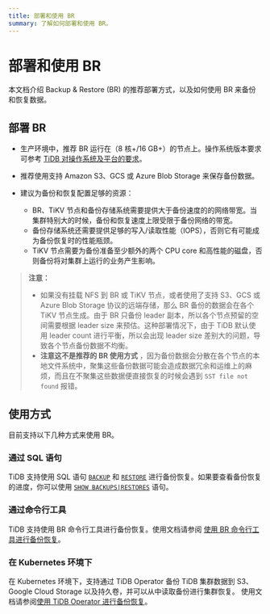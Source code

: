 ```yaml
---
title: 部署和使用 BR
summary: 了解如何部署和使用 BR。
---
```


# 部署和使用 BR

本文档介绍 Backup & Restore (BR) 的推荐部署方式，以及如何使用 BR 来备份和恢复数据。

## 部署 BR

- 生产环境中，推荐 BR 运行在（8 核+/16 GB+）的节点上。操作系统版本要求可参考 [TiDB 对操作系统及平台的要求](/hardware-and-software-requirements.md#对操作系统及平台的支持)。
- 推荐使用支持 Amazon S3、GCS 或 Azure Blob Storage 来保存备份数据。
- 建议为备份和恢复配置足够的资源：

    - BR、TiKV 节点和备份存储系统需要提供大于备份速度的的网络带宽。当集群特别大的时候，备份和恢复速度上限受限于备份网络的带宽。
    - 备份存储系统还需要提供足够的写入/读取性能（IOPS），否则它有可能成为备份恢复时的性能瓶颈。
    - TiKV 节点需要为备份准备至少额外的两个 CPU core 和高性能的磁盘，否则备份将对集群上运行的业务产生影响。

> **注意：**
>
> - 如果没有挂载 NFS 到 BR 或 TiKV 节点，或者使用了支持 S3、GCS 或 Azure Blob Storage 协议的远端存储，那么 BR 备份的数据会在各个 TiKV 节点生成。由于 BR 只备份 leader 副本，所以各个节点预留的空间需要根据 leader size 来预估。这种部署情况下，由于 TiDB 默认使用 leader count 进行平衡，所以会出现 leader size 差别大的问题，导致各个节点备份数据不均衡。
> - **注意这不是推荐的 BR 使用方式** ，因为备份数据会分散在各个节点的本地文件系统中，聚集这些备份数据可能会造成数据冗余和运维上的麻烦，而且在不聚集这些数据便直接恢复的时候会遇到 `SST file not found` 报错。

## 使用方式

目前支持以下几种方式来使用 BR。

### 通过 SQL 语句

TiDB 支持使用 SQL 语句 [`BACKUP`](/sql-statements/sql-statement-backup.md) 和 [`RESTORE`](/sql-statements/sql-statement-restore.md) 进行备份恢复。如果要查看备份恢复的进度，你可以使用 [`SHOW BACKUPS|RESTORES`](/sql-statements/sql-statement-show-backups.md) 语句。

### 通过命令行工具

TiDB 支持使用 BR 命令行工具进行备份恢复。使用文档请参阅 [使用 BR 命令行工具进行备份恢复](/br/use-br-command-line-tool.md)。

### 在 Kubernetes 环境下

在 Kubernetes 环境下，支持通过 TiDB Operator 备份 TiDB 集群数据到 S3、Google Cloud Storage 以及持久卷，并可以从中读取备份进行集群恢复。 使用文档请参阅[使用 TiDB Operator 进行备份恢复](https://docs.pingcap.com/tidb-in-kubernetes/stable/backup-restore-overview)。
